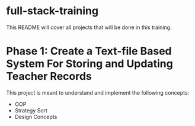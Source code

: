 # full-stack-training

This README will cover all projects that will be done in this training.

# Phase 1: Create a Text-file Based System For Storing and Updating Teacher Records

This project is meant to understand and implement the following concepts:
 - OOP
 - Strategy Sort
 - Design Concepts
